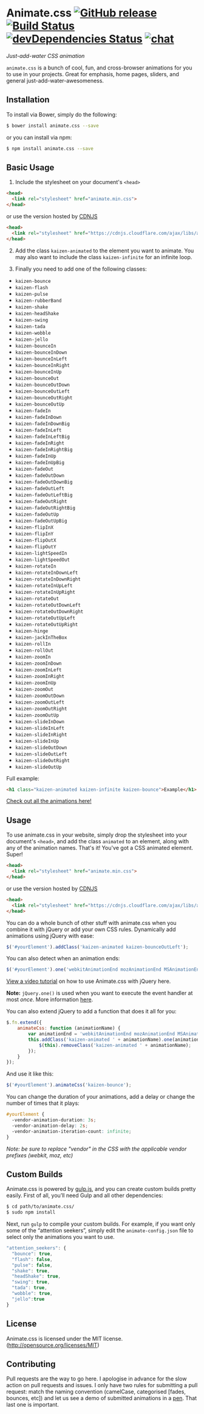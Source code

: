 # Animate.css [![GitHub release](https://img.shields.io/github/release/daneden/animate.css.svg)](https://github.com/daneden/animate.css/releases) [![Build Status](https://travis-ci.org/WarenGonzaga/animate.css.svg?branch=master)](https://travis-ci.org/WarenGonzaga/animate.css) [![devDependencies Status](https://david-dm.org/WarenGonzaga/animate.css/dev-status.svg)](https://david-dm.org/WarenGonzaga/animate.css?type=dev) [![chat](https://img.shields.io/badge/chat-gitter-green.svg)](https://gitter.im/animate-css/Lobby)
*Just-add-water CSS animation*

`animate.css` is a bunch of cool, fun, and cross-browser animations for you to use in your projects. Great for emphasis, home pages, sliders, and general just-add-water-awesomeness.

## Installation

To install via Bower, simply do the following:

```bash
$ bower install animate.css --save
```
or you can install via npm:

```bash
$ npm install animate.css --save
```

## Basic Usage
1. Include the stylesheet on your document's `<head>`

  ```html
  <head>
    <link rel="stylesheet" href="animate.min.css">
  </head>
  ```
  or use the version hosted by [CDNJS](https://cdnjs.com/libraries/animate.css)
  ```html
  <head>
    <link rel="stylesheet" href="https://cdnjs.cloudflare.com/ajax/libs/animate.css/3.5.2/animate.min.css">
  </head>
  ```
2. Add the class `kaizen-animated` to the element you want to animate.
 You may also want to include the class `kaizen-infinite` for an infinite loop.

3. Finally you need to add one of the following classes:

  * `kaizen-bounce`
  * `kaizen-flash`
  * `kaizen-pulse`
  * `kaizen-rubberBand`
  * `kaizen-shake`
  * `kaizen-headShake`
  * `kaizen-swing`
  * `kaizen-tada`
  * `kaizen-wobble`
  * `kaizen-jello`
  * `kaizen-bounceIn`
  * `kaizen-bounceInDown`
  * `kaizen-bounceInLeft`
  * `kaizen-bounceInRight`
  * `kaizen-bounceInUp`
  * `kaizen-bounceOut`
  * `kaizen-bounceOutDown`
  * `kaizen-bounceOutLeft`
  * `kaizen-bounceOutRight`
  * `kaizen-bounceOutUp`
  * `kaizen-fadeIn`
  * `kaizen-fadeInDown`
  * `kaizen-fadeInDownBig`
  * `kaizen-fadeInLeft`
  * `kaizen-fadeInLeftBig`
  * `kaizen-fadeInRight`
  * `kaizen-fadeInRightBig`
  * `kaizen-fadeInUp`
  * `kaizen-fadeInUpBig`
  * `kaizen-fadeOut`
  * `kaizen-fadeOutDown`
  * `kaizen-fadeOutDownBig`
  * `kaizen-fadeOutLeft`
  * `kaizen-fadeOutLeftBig`
  * `kaizen-fadeOutRight`
  * `kaizen-fadeOutRightBig`
  * `kaizen-fadeOutUp`
  * `kaizen-fadeOutUpBig`
  * `kaizen-flipInX`
  * `kaizen-flipInY`
  * `kaizen-flipOutX`
  * `kaizen-flipOutY`
  * `kaizen-lightSpeedIn`
  * `kaizen-lightSpeedOut`
  * `kaizen-rotateIn`
  * `kaizen-rotateInDownLeft`
  * `kaizen-rotateInDownRight`
  * `kaizen-rotateInUpLeft`
  * `kaizen-rotateInUpRight`
  * `kaizen-rotateOut`
  * `kaizen-rotateOutDownLeft`
  * `kaizen-rotateOutDownRight`
  * `kaizen-rotateOutUpLeft`
  * `kaizen-rotateOutUpRight`
  * `kaizen-hinge`
  * `kaizen-jackInTheBox`
  * `kaizen-rollIn`
  * `kaizen-rollOut`
  * `kaizen-zoomIn`
  * `kaizen-zoomInDown`
  * `kaizen-zoomInLeft`
  * `kaizen-zoomInRight`
  * `kaizen-zoomInUp`
  * `kaizen-zoomOut`
  * `kaizen-zoomOutDown`
  * `kaizen-zoomOutLeft`
  * `kaizen-zoomOutRight`
  * `kaizen-zoomOutUp`
  * `kaizen-slideInDown`
  * `kaizen-slideInLeft`
  * `kaizen-slideInRight`
  * `kaizen-slideInUp`
  * `kaizen-slideOutDown`
  * `kaizen-slideOutLeft`
  * `kaizen-slideOutRight`
  * `kaizen-slideOutUp`

Full example:
```html
<h1 class="kaizen-animated kaizen-infinite kaizen-bounce">Example</h1>
```

[Check out all the animations here!](https://daneden.github.io/animate.css/)

## Usage
To use animate.css in your website, simply drop the stylesheet into your document's `<head>`, and add the class `animated` to an element, along with any of the animation names. That's it! You've got a CSS animated element. Super!

```html
<head>
  <link rel="stylesheet" href="animate.min.css">
</head>
```
or use the version hosted by [CDNJS](https://cdnjs.com/libraries/animate.css)
```html
<head>
  <link rel="stylesheet" href="https://cdnjs.cloudflare.com/ajax/libs/animate.css/3.5.2/animate.min.css">
</head>
```

You can do a whole bunch of other stuff with animate.css when you combine it with jQuery or add your own CSS rules. Dynamically add animations using jQuery with ease:

```javascript
$('#yourElement').addClass('kaizen-animated kaizen-bounceOutLeft');
```

You can also detect when an animation ends:

<!--
Before you make changes to this file, you should know that $('#yourElement').one() is *NOT A TYPO*

http://api.jquery.com/one/
-->

```javascript
$('#yourElement').one('webkitAnimationEnd mozAnimationEnd MSAnimationEnd oanimationend animationend', doSomething);
```

[View a video tutorial](https://www.youtube.com/watch?v=CBQGl6zokMs) on how to use Animate.css with jQuery here.

**Note:** `jQuery.one()` is used when you want to execute the event handler at most *once*. More information [here](http://api.jquery.com/one/).

You can also extend jQuery to add a function that does it all for you:

```javascript
$.fn.extend({
    animateCss: function (animationName) {
        var animationEnd = 'webkitAnimationEnd mozAnimationEnd MSAnimationEnd oanimationend animationend';
        this.addClass('kaizen-animated ' + animationName).one(animationEnd, function() {
            $(this).removeClass('kaizen-animated ' + animationName);
        });
    }
});
```

And use it like this:

```javascript
$('#yourElement').animateCss('kaizen-bounce');
```

You can change the duration of your animations, add a delay or change the number of times that it plays:

```css
#yourElement {
  -vendor-animation-duration: 3s;
  -vendor-animation-delay: 2s;
  -vendor-animation-iteration-count: infinite;
}
```

*Note: be sure to replace "vendor" in the CSS with the applicable vendor prefixes (webkit, moz, etc)*

## Custom Builds
Animate.css is powered by [gulp.js](http://gulpjs.com/), and you can create custom builds pretty easily. First of all, you’ll need Gulp and all other dependencies:

```sh
$ cd path/to/animate.css/
$ sudo npm install
```

Next, run `gulp` to compile your custom builds. For example, if you want only some of the “attention seekers”, simply edit the `animate-config.json` file to select only the animations you want to use.

```javascript
"attention_seekers": {
  "bounce": true,
  "flash": false,
  "pulse": false,
  "shake": true,
  "headShake": true,
  "swing": true,
  "tada": true,
  "wobble": true,
  "jello":true
}
```

## License
Animate.css is licensed under the MIT license. (http://opensource.org/licenses/MIT)

## Contributing
Pull requests are the way to go here. I apologise in advance for the slow action on pull requests and issues. I only have two rules for submitting a pull request: match the naming convention (camelCase, categorised [fades, bounces, etc]) and let us see a demo of submitted animations in a [pen](http://codepen.io). That last one is important.
